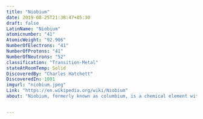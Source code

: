 ```yaml
---
title: "Niobium"
date: 2019-08-25T21:38:47+05:30
draft: false
LatinName: "Niobium"
atomicnumber: "41"
AtomicWeight: "92.906"
NumberOfElectrons: "41"
NumberOfProtons: "41"
NumberOfNeutrons: "52" 
classification: "Transition-Metal"
stateAtRoomTemp: Solid
DiscoveredBy: "Charles Hatchett" 
DiscoveredIn: 1801
imgurl: "niobium.jpeg"
Link: "https://en.wikipedia.org/wiki/Niobium"
about: "Niobium, formerly known as columbium, is a chemical element with the symbol Nb and atomic number 41. Niobium is a light grey, crystalline, and ductile transition metal. Pure niobium has a hardness similar to that of pure titanium and it has similar ductility to iron. Niobium oxidizes in the earth's atmosphere very slowly, hence its application in jewelry as a hypoallergenic alternative to nickel."


---
```


